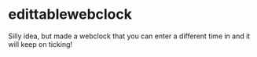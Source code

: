 # edittablewebclock

Silly idea, but made a webclock that you can enter a different time in and it will keep on ticking!
